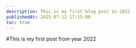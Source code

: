 ```yaml
---
description: This is my first blog post in 2022
publishedAt: 2023-07-12 17:15:00
toc: true
---
```


#This is my first post from year 2022
